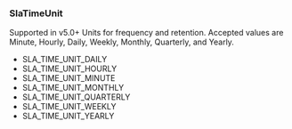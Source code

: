 ### SlaTimeUnit
Supported in v5.0+
  Units for frequency and retention. Accepted values are Minute, Hourly, Daily, Weekly, Monthly, Quarterly, and Yearly.

- SLA_TIME_UNIT_DAILY
- SLA_TIME_UNIT_HOURLY
- SLA_TIME_UNIT_MINUTE
- SLA_TIME_UNIT_MONTHLY
- SLA_TIME_UNIT_QUARTERLY
- SLA_TIME_UNIT_WEEKLY
- SLA_TIME_UNIT_YEARLY
